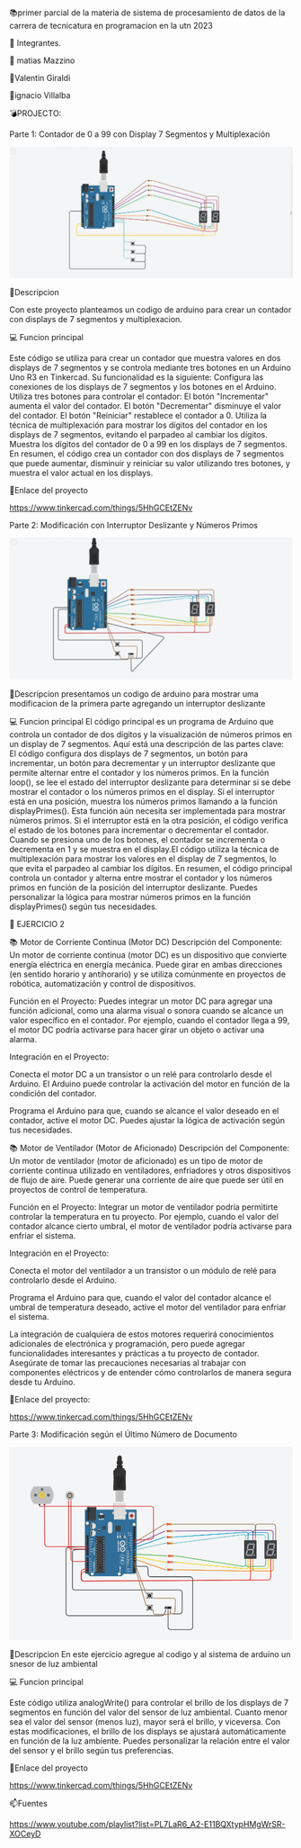 📚primer parcial de la materia de sistema de procesamiento de datos de la carrera de tecnicatura en programacion en la utn 2023

📎 Integrantes.

👼 matias Mazzino

👼Valentin Giraldi

👼ignacio Villalba

💣PROJECTO:

Parte 1: Contador de 0 a 99 con Display 7 Segmentos y Multiplexación

![](https://github.com/valenngiraldi/repositorios/blob/main/1%20parte%20arduino.jpeg)

🔔Descripcion

Con este proyecto planteamos un codigo de arduino para crear un contador con displays de 7 segmentos y multiplexacion.

💻 Funcion principal

Este código se utiliza para crear un contador que muestra valores en dos displays de 7 segmentos y se controla mediante tres botones en un Arduino Uno R3 en Tinkercad. Su funcionalidad es la siguiente: Configura las conexiones de los displays de 7 segmentos y los botones en el Arduino. Utiliza tres botones para controlar el contador: El botón "Incrementar" aumenta el valor del contador. El botón "Decrementar" disminuye el valor del contador. El botón "Reiniciar" restablece el contador a 0. Utiliza la técnica de multiplexación para mostrar los dígitos del contador en los displays de 7 segmentos, evitando el parpadeo al cambiar los dígitos. Muestra los dígitos del contador de 0 a 99 en los displays de 7 segmentos. En resumen, el código crea un contador con dos displays de 7 segmentos que puede aumentar, disminuir y reiniciar su valor utilizando tres botones, y muestra el valor actual en los displays.

📡Enlace del proyecto

https://www.tinkercad.com/things/5HhGCEtZENv

Parte 2: Modificación con Interruptor Deslizante y Números Primos

![](https://github.com/valenngiraldi/repositorios/blob/main/2%20parte%20arduino.jpeg)

🔔Descripcion presentamos un codigo de arduino para mostrar uma modificacion de la primera parte agregando un interruptor deslizante

💻 Funcion principal El código principal es un programa de Arduino que controla un contador de dos dígitos y la visualización de números primos en un display de 7 segmentos. Aquí está una descripción de las partes clave: El código configura dos displays de 7 segmentos, un botón para incrementar, un botón para decrementar y un interruptor deslizante que permite alternar entre el contador y los números primos. En la función loop(), se lee el estado del interruptor deslizante para determinar si se debe mostrar el contador o los números primos en el display. Si el interruptor está en una posición, muestra los números primos llamando a la función displayPrimes(). Esta función aún necesita ser implementada para mostrar números primos. Si el interruptor está en la otra posición, el código verifica el estado de los botones para incrementar o decrementar el contador. Cuando se presiona uno de los botones, el contador se incrementa o decrementa en 1 y se muestra en el display.El código utiliza la técnica de multiplexación para mostrar los valores en el display de 7 segmentos, lo que evita el parpadeo al cambiar los dígitos. En resumen, el código principal controla un contador y alterna entre mostrar el contador y los números primos en función de la posición del interruptor deslizante. Puedes personalizar la lógica para mostrar números primos en la función displayPrimes() según tus necesidades.

💾 EJERCICIO 2

📚 Motor de Corriente Continua (Motor DC) Descripción del Componente: Un motor de corriente continua (motor DC) es un dispositivo que convierte energía eléctrica en energía mecánica. Puede girar en ambas direcciones (en sentido horario y antihorario) y se utiliza comúnmente en proyectos de robótica, automatización y control de dispositivos.

Función en el Proyecto: Puedes integrar un motor DC para agregar una función adicional, como una alarma visual o sonora cuando se alcance un valor específico en el contador. Por ejemplo, cuando el contador llega a 99, el motor DC podría activarse para hacer girar un objeto o activar una alarma.

Integración en el Proyecto:

Conecta el motor DC a un transistor o un relé para controlarlo desde el Arduino. El Arduino puede controlar la activación del motor en función de la condición del contador.

Programa el Arduino para que, cuando se alcance el valor deseado en el contador, active el motor DC. Puedes ajustar la lógica de activación según tus necesidades.

📚 Motor de Ventilador (Motor de Aficionado) Descripción del Componente: Un motor de ventilador (motor de aficionado) es un tipo de motor de corriente continua utilizado en ventiladores, enfriadores y otros dispositivos de flujo de aire. Puede generar una corriente de aire que puede ser útil en proyectos de control de temperatura.

Función en el Proyecto: Integrar un motor de ventilador podría permitirte controlar la temperatura en tu proyecto. Por ejemplo, cuando el valor del contador alcance cierto umbral, el motor de ventilador podría activarse para enfriar el sistema.

Integración en el Proyecto:

Conecta el motor del ventilador a un transistor o un módulo de relé para controlarlo desde el Arduino.

Programa el Arduino para que, cuando el valor del contador alcance el umbral de temperatura deseado, active el motor del ventilador para enfriar el sistema.

La integración de cualquiera de estos motores requerirá conocimientos adicionales de electrónica y programación, pero puede agregar funcionalidades interesantes y prácticas a tu proyecto de contador. Asegúrate de tomar las precauciones necesarias al trabajar con componentes eléctricos y de entender cómo controlarlos de manera segura desde tu Arduino.

📡Enlace del proyecto:

https://www.tinkercad.com/things/5HhGCEtZENv

Parte 3: Modificación según el Último Número de Documento 

![](https://github.com/valenngiraldi/repositorios/blob/main/3ParteArduino.png)

🔔Descripcion En este ejercicio agregue al codigo y al sistema de arduino un snesor de luz ambiental

💻 Funcion principal

Este código utiliza analogWrite() para controlar el brillo de los displays de 7 segmentos en función del valor del sensor de luz ambiental. Cuanto menor sea el valor del sensor (menos luz), mayor será el brillo, y viceversa. Con estas modificaciones, el brillo de los displays se ajustará automáticamente en función de la luz ambiente. Puedes personalizar la relación entre el valor del sensor y el brillo según tus preferencias.

📡Enlace del proyecto

https://www.tinkercad.com/things/5HhGCEtZENv

📫Fuentes

https://www.youtube.com/playlist?list=PL7LaR6_A2-E11BQXtypHMgWrSR-XOCeyD




